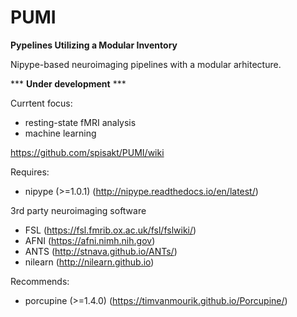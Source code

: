 # PUMI
**Pypelines Utilizing a Modular Inventory**

Nipype-based neuroimaging pipelines with a modular arhitecture.

*** **Under development** ***

Currtent focus:
- resting-state fMRI analysis
- machine learning

https://github.com/spisakt/PUMI/wiki

Requires:
- nipype (>=1.0.1) (http://nipype.readthedocs.io/en/latest/)

3rd party neuroimaging software
- FSL (https://fsl.fmrib.ox.ac.uk/fsl/fslwiki/)
- AFNI (https://afni.nimh.nih.gov)
- ANTS (http://stnava.github.io/ANTs/)
- nilearn (http://nilearn.github.io)

Recommends:
- porcupine (>=1.4.0) (https://timvanmourik.github.io/Porcupine/)
